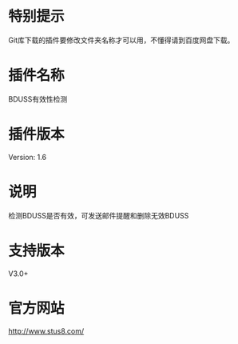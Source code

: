 # 特别提示
Git库下载的插件要修改文件夹名称才可以用，不懂得请到百度网盘下载。
# 插件名称
BDUSS有效性检测
# 插件版本
Version: 1.6
# 说明
检测BDUSS是否有效，可发送邮件提醒和删除无效BDUSS
# 支持版本
V3.0+
# 官方网站
http://www.stus8.com/

